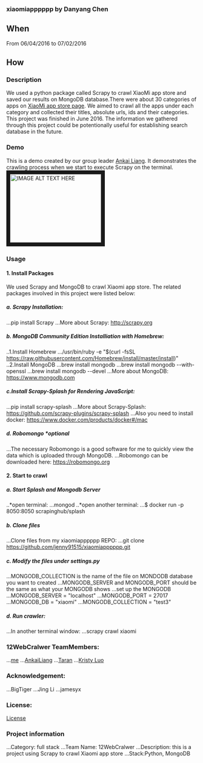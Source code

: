 ### xiaomiapppppp by Danyang Chen
## When
From 06/04/2016 to 07/02/2016

## How
### Description
We used a python package called Scrapy to crawl XiaoMi app store and saved our results on MongoDB database.There were about 30 categories of apps on [XiaoMi app store page](http://app.xiaomi.com). We aimed to crawl all the apps under each category and collected their titles, absolute urls, ids and their categories. This project was finished in June 2016. The information we gathered through this project could be potentionally useful for establishing search database in the future. 

### Demo
This is a demo created by our group leader [Ankai Liang](https://github.com/AnkaiLiang/-12WebCralwer). It demonstrates the crawling process when we start to execute Scrapy on the terminal.
<a href="http://www.youtube.com/watch?feature=player_embedded&v=HVAR5syRljc
" target="_blank"><img src="http://img.youtube.com/vi/HVAR5syRljc/0.jpg" 
alt="IMAGE ALT TEXT HERE" width="240" height="180" border="10" /></a>

### Usage
#### 1. Install Packages 
We used Scrapy and MongoDB to crawl Xiaomi app store. 
The related packages involved in this project were listed below: 

##### a. Scrapy Installation:
...pip install Scrapy
...More about Scrapy: <http://scrapy.org>

##### b. MongoDB Community Edition Installiation with Homebrew:
..1.Install Homebrew
.../usr/bin/ruby -e "$(curl -fsSL https://raw.githubusercontent.com/Homebrew/install/master/install)"
..2.Install MongoDB
...brew install mongodb
...brew install mongodb --with-openssl
...brew install mongodb --devel
...More about MongoDB: <https://www.mongodb.com>

##### c.Install Scrapy-Splash for Rendering JavaScript:
...pip install scrapy-splash
...More about Scrapy-Splash: <https://github.com/scrapy-plugins/scrapy-splash>
...Also you need to install docker: <https://www.docker.com/products/docker#/mac>

##### d. Robomongo *optional
...The necessary Robomongo is a good software for me to quickly view the data which is uploaded through MongoDB.
...Robomongo can be downloaded here: <https://robomongo.org>

#### 2. Start to crawl
##### a. Start Splash and Mongodb Server
..*open terminal:
...mongod 
..*open another terminal:
...$ docker run -p 8050:8050 scrapinghub/splash

##### b. Clone files
...Clone files from my xiaomiapppppp REPO: 
...git clone https://github.com/jenny91515/xiaomiapppppp.git

##### c. Modify the files under settings.py
...MONGODB_COLLECTION is the name of the file on MONDODB database you want to created
...MONGODB_SERVER and MONGODB_PORT should be the same as what your MONGODB shows
...set up the MONGODB
...MONGODB_SERVER = "localhost"
...MONGODB_PORT = 27017
...MONGODB_DB = "xiaomi"
...MONGODB_COLLECTION = "test3"

##### d. Run crawler:
...In another terminal window:
...scrapy crawl xiaomi

### 12WebCralwer TeamMembers:
...[me](https://github.com/jenny91515)
...[AnkaiLiang](https://github.com/AnkaiLiang)
...[Taran](https://github.com/songtailun)
...[Kristy Luo](https://github.com/Kristy-Luo)

### Acknowledgement:
...BigTiger
...Jing Li
...jamesyx

### License:
[License](https://github.com/AnkaiLiang/-12WebCralwer/blob/master/LICENSE.md)

### Project information
...Category: full stack
...Team Name: 12WebCralwer
...Description: this is a project using Scrapy to crawl Xiaomi app store
...Stack:Python, MongoDB

